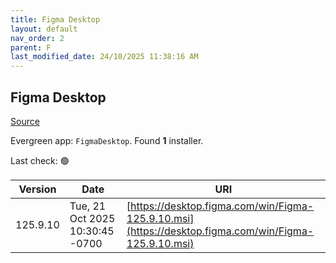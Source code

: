 ```yaml
---
title: Figma Desktop
layout: default
nav_order: 2
parent: F
last_modified_date: 24/10/2025 11:38:16 AM
---
```


## Figma Desktop

[Source](https://www.figma.com/)

Evergreen app: `FigmaDesktop`. Found **1** installer.

Last check: 🟢

| Version  | Date                            | URI                                                                                                  |
| -------- | ------------------------------- | ---------------------------------------------------------------------------------------------------- |
| 125.9.10 | Tue, 21 Oct 2025 10:30:45 -0700 | [https://desktop.figma.com/win/Figma-125.9.10.msi](https://desktop.figma.com/win/Figma-125.9.10.msi) |
